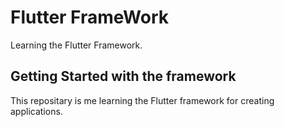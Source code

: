 # Flutter FrameWork

Learning the Flutter Framework.

## Getting Started with the framework

This repositary is me learning the Flutter framework for creating applications.
